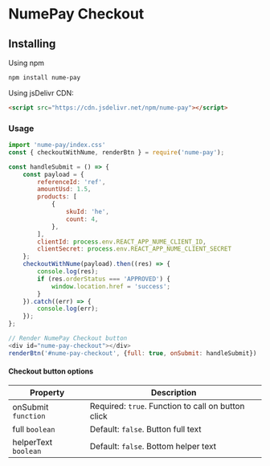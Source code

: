 # NumePay Checkout

## Installing
Using npm 
```sh
npm install nume-pay
```
Using jsDelivr CDN:
```html
<script src="https://cdn.jsdelivr.net/npm/nume-pay"></script>	
```
### Usage
```js
import 'nume-pay/index.css'
const { checkoutWithNume, renderBtn } = require('nume-pay');

const handleSubmit = () => {
	const payload = {
		referenceId: 'ref',
		amountUsd: 1.5,
		products: [
			{
				skuId: 'he',
				count: 4,
			},
		],
		clientId: process.env.REACT_APP_NUME_CLIENT_ID,
		clientSecret: process.env.REACT_APP_NUME_CLIENT_SECRET
	};
	checkoutWithNume(payload).then((res) => {
		console.log(res);
		if (res.orderStatus === 'APPROVED') {
			window.location.href = 'success';
		}
	}).catch((err) => {
		console.log(err);
	});
};

// Render NumePay Checkout button
<div id="nume-pay-checkout"></div>
renderBtn('#nume-pay-checkout', {full: true, onSubmit: handleSubmit})

```
#### Checkout button options
|Property|Description|
|--------|---------|
|onSubmit `function`|Required: `true`. Function to call on button click|
|full `boolean`|Default: `false`. Button full text|
|helperText `boolean`|Default: `false`. Bottom helper text|